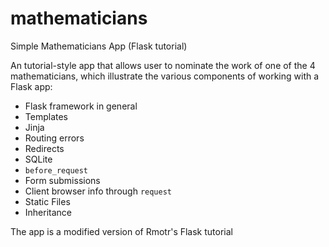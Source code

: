 # mathematicians
Simple Mathematicians App (Flask tutorial)

An tutorial-style app that allows user to nominate the work of one of the 4 mathematicians, which illustrate the various components of working with a Flask app:

- Flask framework in general
- Templates
- Jinja
- Routing errors
- Redirects
- SQLite
- `before_request`
- Form submissions
- Client browser info through `request`
- Static Files
- Inheritance

The app is a modified version of Rmotr's Flask tutorial
